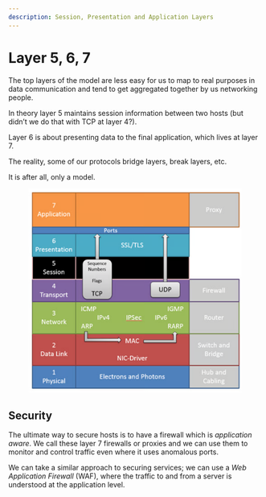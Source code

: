 ```yaml
---
description: Session, Presentation and Application Layers
---
```


# Layer 5, 6, 7

The top layers of the model are less easy for us to map to real purposes in data communication and tend to get aggregated together by us networking people.&#x20;

In theory layer 5 maintains session information between two hosts (but didn’t we do that with TCP at layer 4?).&#x20;

Layer 6 is about presenting data to the final application, which lives at layer 7.&#x20;

The reality, some of our protocols bridge layers, break layers, etc.&#x20;

It is after all, only a model.

<figure><img src=".gitbook/assets/image.png" alt=""><figcaption></figcaption></figure>

## Security&#x20;

The ultimate way to secure hosts is to have a firewall which is _application aware_. We call these layer 7 firewalls or proxies and we can use them to monitor and control traffic even where it uses anomalous ports.&#x20;

We can take a similar approach to securing services; we can use a _Web Application Firewall_ (WAF), where the traffic to and from a server is understood at the application level.
